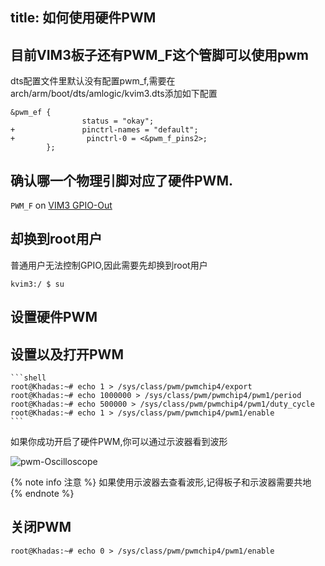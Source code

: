 title: 如何使用硬件PWM
---

## 目前VIM3板子还有PWM_F这个管脚可以使用pwm

dts配置文件里默认没有配置pwm_f,需要在arch/arm/boot/dts/amlogic/kvim3.dts添加如下配置
```shell
&pwm_ef {
                status = "okay";
+               pinctrl-names = "default";
+                pinctrl-0 = <&pwm_f_pins2>;
        };
```
## 确认哪一个物理引脚对应了硬件PWM.

`PWM_F` on [VIM3 GPIO-Out](/android/zh-cn/vim3/index.html#GPIO-Pinout)

## 却换到root用户

普通用户无法控制GPIO,因此需要先却换到root用户

```shell
kvim3:/ $ su
```

## 设置硬件PWM

## 设置以及打开PWM

    ```shell
    root@Khadas:~# echo 1 > /sys/class/pwm/pwmchip4/export
    root@Khadas:~# echo 1000000 > /sys/class/pwm/pwmchip4/pwm1/period
    root@Khadas:~# echo 500000 > /sys/class/pwm/pwmchip4/pwm1/duty_cycle
    root@Khadas:~# echo 1 > /sys/class/pwm/pwmchip4/pwm1/enable
    ```

如果你成功开启了硬件PWM,你可以通过示波器看到波形

![pwm-Oscilloscope](/android/images/vim1/pwm-oscilloscope.jpg)

{% note info 注意 %}
如果使用示波器去查看波形,记得板子和示波器需要共地
{% endnote %}

## 关闭PWM

  ```shell
  root@Khadas:~# echo 0 > /sys/class/pwm/pwmchip4/pwm1/enable
  ```

